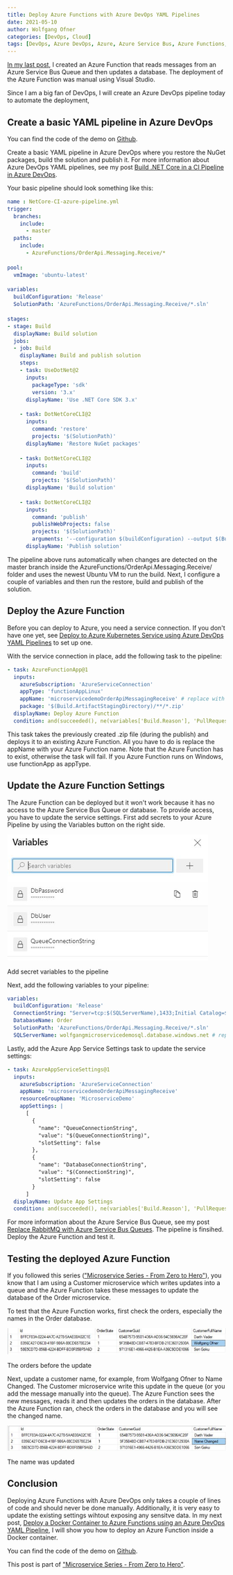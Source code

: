```yaml
---
title: Deploy Azure Functions with Azure DevOps YAML Pipelines
date: 2021-05-10
author: Wolfgang Ofner
categories: [DevOps, Cloud]
tags: [DevOps, Azure DevOps, Azure, Azure Service Bus, Azure Functions, YAML, CI-CD]
---
```


[In my last post](/azure-functions-process-queue-messages), I created an Azure Function that reads messages from an Azure Service Bus Queue and then updates a database. The deployment of the Azure Function was manual using Visual Studio. 

Since I am a big fan of DevOps, I will create an Azure DevOps pipeline today to automate the deployment,

## Create a basic YAML pipeline in Azure DevOps

You can find the code of the demo on <a href="https://github.com/WolfgangOfner/MicroserviceDemo" target="_blank" rel="noopener noreferrer">Github</a>.

Create a basic YAML pipeline in Azure DevOps where you restore the NuGet packages, build the solution and publish it. For more information about Azure DevOps YAML pipelines, see my post [Build .NET Core in a CI Pipeline in Azure DevOps](/build-net-core-in-ci-pipeline-in-azure-devops).

Your basic pipeline should look something like this:

```yaml
name : NetCore-CI-azure-pipeline.yml
trigger:
  branches:
    include:
      - master
  paths:
    include:
      - AzureFunctions/OrderApi.Messaging.Receive/*

pool:
  vmImage: 'ubuntu-latest'

variables:
  buildConfiguration: 'Release'
  SolutionPath: 'AzureFunctions/OrderApi.Messaging.Receive/*.sln'
  
stages:
- stage: Build
  displayName: Build solution
  jobs:  
  - job: Build
    displayName: Build and publish solution
    steps:
    - task: UseDotNet@2      
      inputs:
        packageType: 'sdk'
        version: '3.x'
      displayName: 'Use .NET Core SDK 3.x'

    - task: DotNetCoreCLI@2
      inputs:
        command: 'restore'
        projects: '$(SolutionPath)'
      displayName: 'Restore NuGet packages'
 
    - task: DotNetCoreCLI@2
      inputs:
        command: 'build'
        projects: '$(SolutionPath)'
      displayName: 'Build solution'
        
    - task: DotNetCoreCLI@2
      inputs:
        command: 'publish'
        publishWebProjects: false
        projects: '$(SolutionPath)'
        arguments: '--configuration $(buildConfiguration) --output $(Build.ArtifactStagingDirectory)/$(buildConfiguration)'
      displayName: 'Publish solution'
```

The pipeline above runs automatically when changes are detected on the master branch inside the AzureFunctions/OrderApi.Messaging.Receive/ folder and uses the newest Ubuntu VM to run the build. Next, I configure a couple of variables and then run the restore, build and publish of the solution.

## Deploy the Azure Function

Before you can deploy to Azure, you need a service connection. If you don't have one yet, see [Deploy to Azure Kubernetes Service using Azure DevOps YAML Pipelines](/deploy-kubernetes-azure-devops/#create-a-service-connection-in-azure-devops) to set up one.

With the service connection in place, add the following task to the pipeline:

```yaml
- task: AzureFunctionApp@1
  inputs:
    azureSubscription: 'AzureServiceConnection'
    appType: 'functionAppLinux'
    appName: 'microservicedemoOrderApiMessagingReceive' # replace with the name of your Azure Function
    package: '$(Build.ArtifactStagingDirectory)/**/*.zip'
  displayName: Deploy Azure Function
  condition: and(succeeded(), ne(variables['Build.Reason'], 'PullRequest'))
```

This task takes the previously created .zip file (during the publish) and deploys it to an existing Azure Function. All you have to do is replace the appName with your Azure Function name. Note that the Azure Function has to exist, otherwise the task will fail. If you Azure Function runs on Windows, use functionApp as appType.

## Update the Azure Function Settings

The Azure Function can be deployed but it won't work because it has no access to the Azure Service Bus Queue or database. To provide access, you have to update the service settings. First add secrets to your Azure Pipeline by using the Variables button on the right side.

<div class="col-12 col-sm-10 aligncenter">
  <a href="/assets/img/posts/2021/05/Add-secret-variables-to-the-pipeline.jpg"><img loading="lazy" src="/assets/img/posts/2021/05/Add-secret-variables-to-the-pipeline.jpg" alt="Add secret variables to the pipeline" /></a>
  
  <p>
   Add secret variables to the pipeline
  </p>
</div>

Next, add the following variables to your pipeline:

```yaml
variables:
  buildConfiguration: 'Release'
  ConnectionString: "Server=tcp:$(SQLServerName),1433;Initial Catalog=$(DatabaseName);Persist Security Info=False;User ID=$(DbUser);Password=$(DbPassword);MultipleActiveResultSets=False;Encrypt=True;TrustServerCertificate=False;Connection Timeout=30;"
  DatabaseName: Order
  SolutionPath: 'AzureFunctions/OrderApi.Messaging.Receive/*.sln'
  SQLServerName: wolfgangmicroservicedemosql.database.windows.net # replace with your server url
```

Lastly, add the Azure App Service Settings task to update the service settings:

```yaml
- task: AzureAppServiceSettings@1
  inputs:
    azureSubscription: 'AzureServiceConnection'
    appName: 'microservicedemoOrderApiMessagingReceive'
    resourceGroupName: 'MicroserviceDemo'
    appSettings: |
      [
        {
          "name": "QueueConnectionString",
          "value": "$(QueueConnectionString)",
          "slotSetting": false
        },
        {
          "name": "DatabaseConnectionString",
          "value": "$(ConnectionString)", 
          "slotSetting": false
        }
      ]
  displayName: Update App Settings
  condition: and(succeeded(), ne(variables['Build.Reason'], 'PullRequest'))
```

For more information about the Azure Service Bus Queue, see my post [Replace RabbitMQ with Azure Service Bus Queues](/replace-rabbitmq-azure-service-bus-queue). The pipeline is finsihed. Deploy the Azure Function and test it.

## Testing the deployed Azure Function

If you followed this series (["Microservice Series - From Zero to Hero"](/microservice-series-from-zero-to-hero)), you know that I am using a Customer microservice which writes updates into a queue and the Azure Function takes these messages to update the database of the Order microservice.

To test that the Azure Function works, first check the orders, especially the names in the Order database.

<div class="col-12 col-sm-10 aligncenter">
  <a href="/assets/img/posts/2021/05/The-orders-before-the-update.jpg"><img loading="lazy" src="/assets/img/posts/2021/05/The-orders-before-the-update.jpg" alt="The orders before the update" /></a>
  
  <p>
   The orders before the update
  </p>
</div>

Next, update a customer name, for example, from Wolfgang Ofner to Name Changed. The Customer microservice write this update in the queue (or you add the message manually into the queue). The Azure Function sees the new messages, reads it and then updates the orders in the database. After the Azure Function ran, check the orders in the database and you will see the changed name.

<div class="col-12 col-sm-10 aligncenter">
  <a href="/assets/img/posts/2021/05/The-name-was-updated.jpg"><img loading="lazy" src="/assets/img/posts/2021/05/The-name-was-updated.jpg" alt="The name was updated" /></a>
  
  <p>
   The name was updated
  </p>
</div>

## Conclusion

Deploying Azure Functions with Azure DevOps only takes a couple of lines of code and should never be done manually. Additionally, it is very easy to update the existing settings wihtout exposing any sensitve data. In my next post, [Deploy a Docker Container to Azure Functions using an Azure DevOps YAML Pipeline](/deploy-docker-container-azure-functions), I will show you how to deploy an Azure Function inside a Docker container.

You can find the code of the demo on <a href="https://github.com/WolfgangOfner/MicroserviceDemo" target="_blank" rel="noopener noreferrer">Github</a>.

This post is part of ["Microservice Series - From Zero to Hero"](/microservice-series-from-zero-to-hero).